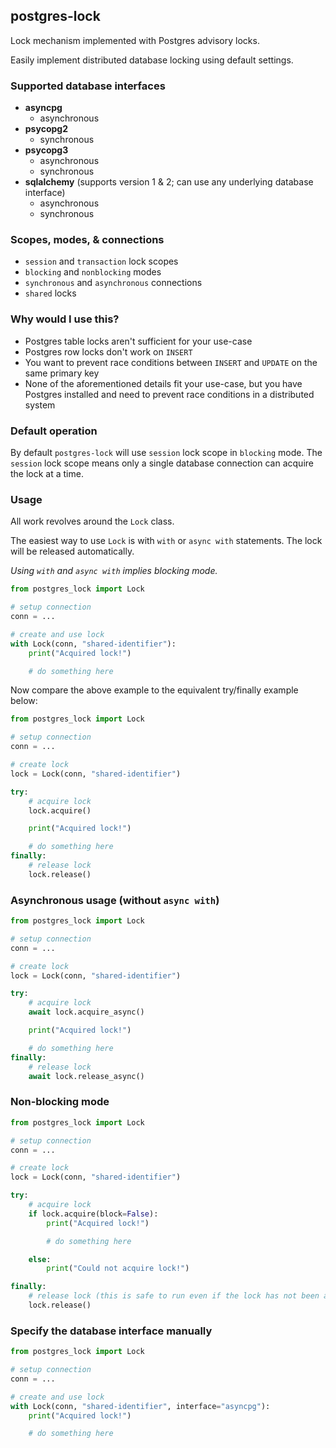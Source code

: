 ## postgres-lock

Lock mechanism implemented with Postgres advisory locks.

Easily implement distributed database locking using default settings.

### Supported database interfaces

- **asyncpg**
  - asynchronous
- **psycopg2**
  - synchronous
- **psycopg3**
  - asynchronous
  - synchronous
- **sqlalchemy** (supports version 1 & 2; can use any underlying database interface)
  - asynchronous
  - synchronous

### Scopes, modes, & connections

- `session` and `transaction` lock scopes
- `blocking` and `nonblocking` modes
- `synchronous` and `asynchronous` connections
- `shared` locks

### Why would I use this?

- Postgres table locks aren't sufficient for your use-case
- Postgres row locks don't work on `INSERT`
- You want to prevent race conditions between `INSERT` and `UPDATE` on the same primary key
- None of the aforementioned details fit your use-case, but you have Postgres installed and need to prevent race conditions in a distributed system

### Default operation

By default `postgres-lock` will use `session` lock scope in `blocking` mode. The `session` lock scope
means only a single database connection can acquire the lock at a time.

### Usage

All work revolves around the `Lock` class.

The easiest way to use `Lock` is with `with` or `async with` statements. The lock will be
released automatically.

_Using `with` and `async with` implies blocking mode._

```python
from postgres_lock import Lock

# setup connection
conn = ...

# create and use lock
with Lock(conn, "shared-identifier"):
    print("Acquired lock!")

    # do something here
```

Now compare the above example to the equivalent try/finally example below:

```python
from postgres_lock import Lock

# setup connection
conn = ...

# create lock
lock = Lock(conn, "shared-identifier")

try:
    # acquire lock
    lock.acquire()

    print("Acquired lock!")

    # do something here
finally:
    # release lock
    lock.release()
```

### Asynchronous usage (without `async with`)

```python
from postgres_lock import Lock

# setup connection
conn = ...

# create lock
lock = Lock(conn, "shared-identifier")

try:
    # acquire lock
    await lock.acquire_async()

    print("Acquired lock!")

    # do something here
finally:
    # release lock
    await lock.release_async()
```

### Non-blocking mode

```python
from postgres_lock import Lock

# setup connection
conn = ...

# create lock
lock = Lock(conn, "shared-identifier")

try:
    # acquire lock
    if lock.acquire(block=False):
        print("Acquired lock!")

        # do something here

    else:
        print("Could not acquire lock!")

finally:
    # release lock (this is safe to run even if the lock has not been acquired)
    lock.release()
```

### Specify the database interface manually

```python
from postgres_lock import Lock

# setup connection
conn = ...

# create and use lock
with Lock(conn, "shared-identifier", interface="asyncpg"):
    print("Acquired lock!")

    # do something here
```

